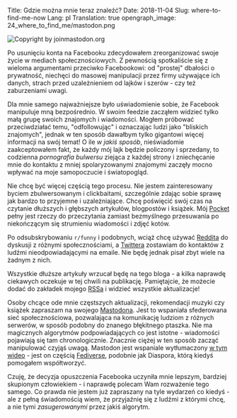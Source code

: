 Title: Gdzie można mnie teraz znaleźć?
Date: 2018-11-04
Slug: where-to-find-me-now
Lang: pl
Translation: true
opengraph_image: 24_where_to_find_me/mastodon.png

![Copyright by joinmastodon.org](/images/24_where_to_find_me/mastodon.png)

Po usunięciu konta na Facebooku zdecydowałem zreorganizować swoje życie w mediach społecznościowych. Z pewnością spotkaliście się z wieloma argumentami przeciwko Facebookowi: od "prostej" dbałości o prywatność, niechęci do masowej manipulacji przez firmy używające ich danych, strach przed uzależnieniem od lajków i szerów - czy też zaburzeniami uwagi.

Dla mnie samego najważniejsze było uświadomienie sobie, że Facebook manipuluje mną bezpośrednio. W swoim feedzie zacząłem widzieć tylko małą grupę swoich znajomych i wiadomości. Mogłem próbować przeciwdziałać temu, "odfollowując" i oznaczając ludzi jako "bliskich znajomych", jednak w ten sposób dawałbym tylko gigantowi więcej informacji na swój temat! O ile _w jakiś sposób_, nieświadomie zaakceptowałem fakt, że każdy mój lajk będzie policzony i sprzedany, to codzienna _pornografia bulwersu_ ziejąca z każdej strony i zniechęcanie mnie do kontaktu z mniej spolaryzowanymi znajomymi zaczęły mocno wpływać na moje samopoczucie i światopogląd.

Nie chcę być więcej częścią tego procesu. Nie jestem zainteresowany byciem zbulwersowanym i clickbaitami, szczególnie zdając sobie sprawę jak bardzo to przyjemne i uzależniające. Chcę poświęcić swój czas na czytanie dłuższych i głębszych artykułów, blogpostów i książek. Mój [Pocket](https://getpocket.com/) pełny jest rzeczy do przeczytania zamiast bezmyślnego przesuwania po niekończącym się strumieniu wiadomości i zdjęć kotów.

Po odsubskrybowaniu `r/funny` i podobnych, wciąż chcę używać [Reddita](https://www.reddit.com/) do dyskusji z różnymi społecznościami, a [Twittera](https://twitter.com/PawelNgei) zostawiam do kontaktów z ludźmi nieodpowiadającymi na emaile. Nie będę jednak pisał zbyt wiele na żadnym z nich.

Wszystkie dłuższe artykuły wrzucał będę na tego bloga - a kilka naprawdę ciekawych oczekuje w tej chwili na publikację. Pamiętajcie, że możecie dodać do zakładek mojego [RSSa](feeds/all.atom.xml) i widzieć wszystkie aktualizacje!

Osoby chcące ode mnie częstszych aktualizacji, rekomendacji muzyki czy książek zapraszam na swojego [Mastodona](https://chaos.social/@alxd). Jest to wspaniała sfederowana sieć społecznościowa, pozwalająca na komunikację ludziom z różnych serwerów, w sposób podobny do znanego błękitnego ptaszka. Nie ma magicznych algorytmów podpowiadających co jest istotne - wiadomości pojawiają się tam chronologicznie. Znacznie ciężej w ten sposób zacząć manipulować czyjąś uwagą. Mastodon jest wspaniale wytłumaczony [w tym wideo](https://www.youtube.com/watch?v=IPSbNdBmWKE) - jest on częścią [Fediverse](https://en.wikipedia.org/wiki/Fediverse), podobnie jak Diaspora, którą kiedyś pomogałem współtworzyć.

Czuję, że decyzja opuszczenia Facebooka uczyniła mnie lepszym, bardziej skupionym człowiekiem - i naprawdę polecam Wam rozważenie tego samego. Co prawda nie jestem już zapraszany na tyle wydarzeń co kiedyś - ale z pełną świadomością wiem, że przyjaźnię się z ludźmi z którymi chcę, a nie tymi _zasugerowanymi_ przez jakiś algorytm.

